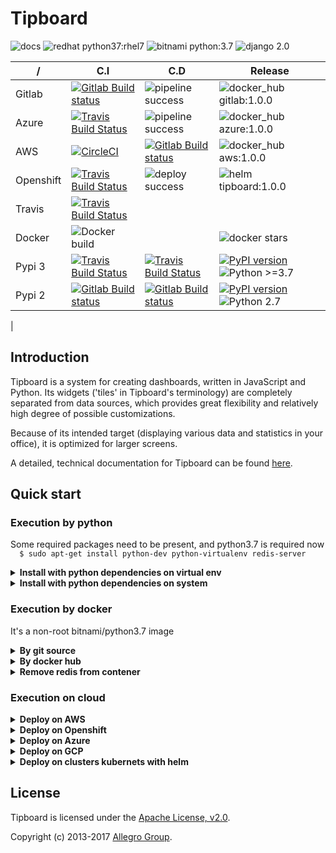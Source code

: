 Tipboard
========

![docs](https://readthedocs.org/projects/tipboard/badge/?version=latest) ![redhat python37:rhel7](https://img.shields.io/badge/redhat-python37:rhel7-brightgreen.svg) ![bitnami python:3.7](https://img.shields.io/badge/bitnami-python:3.7-brightgreen.svg) ![django 2.0](https://img.shields.io/badge/django-2.0-brightgreen.svg)

|    /     | C.I      |  C.D     |  Release |
| -------- | -------- | -------- | -------- |
| Gitlab   | [![Gitlab Build status](https://gitlab.com/the-maux/tipboard/badges/develop/pipeline.svg)](https://gitlab.com/the-maux/tipboard/commits/develop)     | ![pipeline success](https://img.shields.io/badge/pipeline-success-brightgreen.svg)     | ![docker_hub gitlab:1.0.0](https://img.shields.io/badge/docker_hub-gitlab:1.0.0-blue.svg)    |
| Azure    | [![Travis Build Status](https://travis-ci.com/the-maux/tipboard.svg?branch=develop)](https://travis-ci.com/the-maux/tipboard)     | ![pipeline success](https://img.shields.io/badge/pipeline-success-brightgreen.svg)    | ![docker_hub azure:1.0.0](https://img.shields.io/badge/docker_hub-azure:1.0.0-blue.svg)    |
| AWS      | [![CircleCI](https://circleci.com/gh/the-maux/tipboard/tree/master.svg?style=svg)](https://circleci.com/gh/the-maux/tipboard/tree/master)    | [![Gitlab Build status](https://gitlab.com/the-maux/tipboard/badges/develop/pipeline.svg)](https://gitlab.com/the-maux/tipboard/commits/develop)     | ![docker_hub aws:1.0.0](https://img.shields.io/badge/docker_hub-aws:1.0.0-blue.svg) |
| Openshift     | [![Travis Build Status](https://travis-ci.com/the-maux/tipboard.svg?branch=develop)](https://travis-ci.com/the-maux/tipboard)     | ![deploy success](https://img.shields.io/badge/deploy-success-brightgreen.svg)     |![helm tipboard:1.0.0](https://img.shields.io/badge/helm-tipboard:1.0.0-blue.svg)     |
| Travis     | [![Travis Build Status](https://travis-ci.com/the-maux/tipboard.svg?branch=develop)](https://travis-ci.com/the-maux/tipboard)    |     |       |
| Docker     | ![Docker build](https://img.shields.io/docker/cloud/build/themaux/tipboard.svg)     |  | ![docker stars](https://img.shields.io/docker/stars/themaux/tipboard)     |
| Pypi  3   | [![Travis Build Status](https://travis-ci.com/the-maux/tipboard.svg?branch=develop)](https://travis-ci.com/the-maux/tipboard)  |  [![Travis Build Status](https://travis-ci.com/the-maux/tipboard.svg?branch=develop)](https://travis-ci.com/the-maux/tipboard)     | [![PyPI version](https://badge.fury.io/py/tipboard2.svg)](https://badge.fury.io/py/tipboard2) ![Python >=3.7](https://img.shields.io/badge/Python->=3.7-brightgreen.svg)|
| Pypi 2    | [![Gitlab Build status](https://gitlab.com/the-maux/tipboard/badges/develop/pipeline.svg)](https://gitlab.com/the-maux/tipboard/commits/develop)     |  [![Gitlab Build status](https://gitlab.com/the-maux/tipboard/badges/develop/pipeline.svg)](https://gitlab.com/the-maux/tipboard/commits/develop)     | [![PyPI version](https://badge.fury.io/py/tipboard.svg)](https://badge.fury.io/py/tipboard) ![Python 2.7](https://img.shields.io/badge/Python-2.7-red.svg)
|


Introduction
------------

Tipboard is a system for creating dashboards, written in JavaScript and Python.
Its widgets ('tiles' in Tipboard's terminology) are completely
separated from data sources, which provides great flexibility and
relatively high degree of possible customizations.

Because of its intended target (displaying various data and statistics
in your office), it is optimized for larger screens.

A detailed, technical documentation for Tipboard can be found
[here](http://tipboard.readthedocs.org/en/latest/).

Quick start
-----------

### Execution by python

Some required packages need to be present, and python3.7 is required now  
`  $ sudo apt-get install python-dev python-virtualenv redis-server`

<details>
    <summary><b>Install with python dependencies on virtual env</b></summary>
  
```shell
$ virtualenv tb-env                       # create virtual env
$ source tb-env/bin/activate              # activate virtual env
$ (tb-env)$ install -r requirements.txt   # install python lib
$ (tb-env)$ tipboard create_project my_test_dashboard
$ (tb-env)$ python manage.py runserver    # start webserver
```
</details>


<details>
    <summary><b>Install with python dependencies on system</b></summary>
  
```shell
$ pip install -r requirements.txt
$ python manage.py runserver
```
</details>

### Execution by docker

It's a non-root bitnami/python3.7 image

<details>
    <summary><b>By git source</b></summary>
  
```shell
$ docker build -t tipboard:local .
$ docker run -p 8080:8080 tipboard:local
```
</details>
<details>
    <summary><b>By docker hub</b></summary>
  
```shell
$ docker pull themaux/tipboard
$ docker run -p 8080:8080 themaux/tipboard
```
</details>

<details>
    <summary><b>Remove redis from contener</b></summary>
  
     1 - In Dockerfile, comment line 3 `RUN apt-get update && apt-get install redis-server -y`
     2 - In entrypoint.sh, comment line 2 `nohup redis-server &`
     3 - Change the value *REDIS_HOST* & *REDIS_PASSWORD* in the tipboard/Config/properties.json
</details>



### Execution on cloud

<details>
    <summary><b>Deploy on AWS</b></summary>
  
```shell
# From sources git source
$ eb init -p docker tipboard-aws
$ eb create --single
$ eb status
$ eb open
```
</details>

<details>
    <summary><b>Deploy on Openshift</b></summary>
  
```shell
# From docker hub
$ oc new-app themaux/tipboard
# Update the config_layout.yaml  & properties.json
$ oc apply -f ./helm/tipboard-charts-deploy/manifests/tipboard-ops/charts/config/templates/tipboard-configmap.yaml
```
</details>

<details>
    <summary><b>Deploy on Azure</b></summary>
  
```shell
```
</details>

<details>
    <summary><b>Deploy on GCP</b></summary>

```shell
# Go to GCP cloud shell
$ git clone https://github.com/the-maux/tipboard.git
$ gcloud app deploy
# Connect throw your instance with SSH (or scp the right files :D)
# Update the config_layout.yaml & properties.json
```
</details>

<details>
    <summary><b>Deploy on clusters kubernets with helm</b></summary>
  
```shell
# Build helm package
$ helm package ./helm/tipboard-charts-template/python3-tipboard --save=false -d ./helm/charts/tipboard-charts-deploy
# Build deployment helm template
$ mkdir manifests
$ helm template --values tipboard_helm.yaml --name tipboard  --output-dir ./manifests .
# Deploy manifest
$ oc apply -R -f ./manifests || helm install --name tipboard MY_PATH_ENVIRONMENT
```
</details>



License
-------

Tipboard is licensed under the [Apache License, v2.0](http://tipboard.readthedocs.org/en/latest/license.html).

Copyright (c) 2013-2017 [Allegro Group](http://allegrogroup.com).
